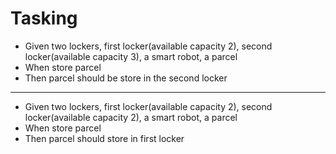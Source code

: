 # Tasking

- Given 
    two lockers,
    first locker(available capacity 2),
    second locker(available capacity 3),
    a smart robot,
    a parcel
- When 
    store parcel
- Then
    parcel should be store in the second locker
    
------

- Given 
    two lockers,
    first locker(available capacity 2),
    second locker(available capacity 2),
    a smart robot,
    a parcel
- When 
    store parcel
- Then 
    parcel should store in first locker
